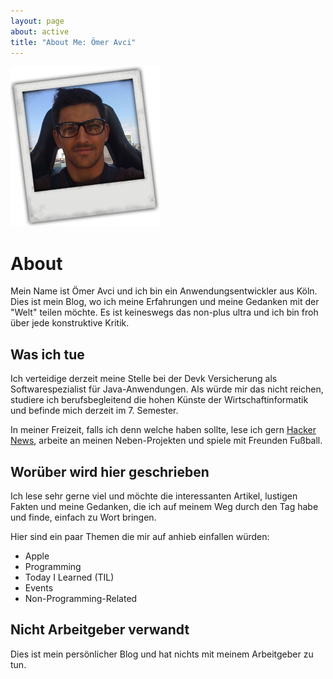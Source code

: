 ```yaml
---
layout: page
about: active
title: "About Me: Ömer Avci"
---
```


![Bild von Ömer Avci](/images/about_photo_240.png)

# About

Mein Name ist Ömer Avci und ich bin ein Anwendungsentwickler aus Köln. Dies ist mein Blog, wo ich meine Erfahrungen und meine Gedanken mit der "Welt" teilen möchte. Es ist keineswegs das non-plus ultra und ich bin froh über jede konstruktive Kritik.

## Was ich tue

Ich verteidige derzeit meine Stelle bei der Devk Versicherung als Softwarespezialist für Java-Anwendungen. Als würde mir das nicht reichen, studiere ich berufsbegleitend die hohen Künste der Wirtschaftinformatik und befinde mich derzeit im 7. Semester.

In meiner Freizeit, falls ich denn welche haben sollte, lese ich gern [Hacker News](http://hackerne.ws/), arbeite an meinen Neben-Projekten und spiele mit Freunden Fußball.

## Worüber wird hier geschrieben

Ich lese sehr gerne viel und möchte die interessanten Artikel, lustigen Fakten und meine Gedanken, die ich auf meinem Weg durch den Tag habe und finde, einfach zu Wort bringen.

Hier sind ein paar Themen die mir auf anhieb einfallen würden:

* Apple
* Programming
* Today I Learned (TIL)
* Events
* Non-Programming-Related

## Nicht Arbeitgeber verwandt

Dies ist mein persönlicher Blog und hat nichts mit meinem Arbeitgeber zu tun.